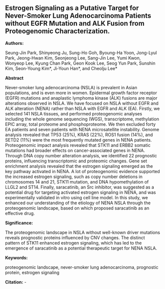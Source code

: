 ## Estrogen Signaling as a Putative Target for Never-Smoker Lung Adenocarcinoma Patients without EGFR Mutation and ALK Fusion from Proteogenomic Characterization.

**Authors:** 

Seung-Jin Park, Shinyeong Ju, Sung-Ho Goh, Byoung-Ha Yoon, Jong-Lyul Park, Jeong-Hwan Kim, Seonjeong Lee, Sang-Jin Lee, Yumi Kwon, Wonyeop Lee, Kyung Chan Park, Geon Kook Lee, Seog Yun Park, Sunshin Kim, Seon-Young Kim*, Ji-Youn Han*, and Cheolju Lee*

**Abstract**

Never-smoker lung adenocarcinoma (NSLA) is prevalent in Asian populations, and is even more in women. Epidermal growth factor receptor (EGFR) mutations and anaplastic lymphoma kinase (ALK) fusions are major alterations observed in NSLA. We have focused on NSLA without EGFR and ALK alteration (NENA) rather than NSLA with EGFR and ALK (EA). Firstly, we selected 141 NSLA tissues, and performed proteogenomic analyses including the whole genome sequencing (WGS), transcriptome, methylation EPIC array, total proteome and phosphoproteome. We then excluded forty EA patients and seven patients with NENA microsatellite instability. Genome analysis revealed that TP53 (25%), KRAS (22%), ROS1 fusion (14%), and SETD2 (11%) were the most frequently mutated genes in NENA patients. Proteogenomic impact analysis revealed that STK11 and ERBB2 somatic mutations had broader effects on cancer-associated genes in NENA. Through DNA copy number alteration analysis, we identified 22 prognostic proteins, influencing transcriptomic and proteomic changes. Gene set enrichment analysis revealed that the estrogen signaling emerged as the key pathway activated in NENA. A lot of proteogenomic evidence supported the increased estrogen signaling, such as copy number deletions in chromosomes 14 and 21, STK11 mutation, and DNA hypomethylation of LLGL2 and ST14. Finally, saracatinib, an Src inhibitor, was suggested as a potential drug for targeting activated estrogen signaling in NENA, and was experimentally validated in vitro using cell line model. In this study, we enhanced our understanding of the etiology of NENA NSLA through the proteogenomic landscape, based on which proposed saracatinib as an effective drug.

**Significance:** 

The proteogenomic landscape in NSLA without well-known driver mutations reveals prognostic proteins influenced by CNV changes. The distinct pattern of STK11 enhanced estrogen signaling, which has led to the emergence of saracatinib as a potential therapeutic target for NENA NSLA.

**Keywords:** 

proteogenomic landscape, never-smoker lung adenocarcinoma, prognostic protein, estrogen signaling

**Citation:** -
